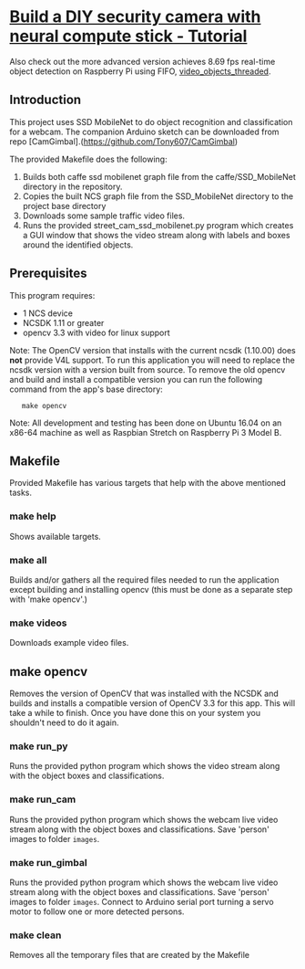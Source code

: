 # [Build a DIY security camera with neural compute stick - Tutorial](https://www.dlology.com/blog/build-a-diy-security-camera-with-neural-compute-stick-part-1/)

Also check out the more advanced version achieves 8.69 fps real-time object detection on Raspberry Pi using FIFO, [video_objects_threaded](https://github.com/Tony607/video_objects_threaded).
## Introduction
This project uses SSD MobileNet to do object recognition and classification for a webcam. 
The companion Arduino sketch can be downloaded from repo [CamGimbal].(https://github.com/Tony607/CamGimbal)

The provided Makefile does the following:
1. Builds both caffe ssd mobilenet graph file from the caffe/SSD_MobileNet directory in the repository.
2. Copies the built NCS graph file from the SSD_MobileNet directory to the project base directory
3. Downloads some sample traffic video files.
4. Runs the provided street_cam_ssd_mobilenet.py program which creates a GUI window that shows the video stream along with labels and boxes around the identified objects. 

## Prerequisites
This program requires:
- 1 NCS device
- NCSDK 1.11 or greater
- opencv 3.3 with video for linux support

Note: The OpenCV version that installs with the current ncsdk (1.10.00) does <strong>not</strong> provide V4L support.  To run this application you will need to replace the ncsdk version with a version built from source.  To remove the old opencv and build and install a compatible version you can run the following command from the app's base directory:
```
   make opencv
```   
Note: All development and testing has been done on Ubuntu 16.04 on an x86-64 machine as well as Raspbian Stretch on Raspberry Pi 3 Model B.


## Makefile
Provided Makefile has various targets that help with the above mentioned tasks.

### make help
Shows available targets.

### make all
Builds and/or gathers all the required files needed to run the application except building and installing opencv (this must be done as a separate step with 'make opencv'.)

### make videos
Downloads example video files.

## make opencv
Removes the version of OpenCV that was installed with the NCSDK and builds and installs a compatible version of OpenCV 3.3 for this app. This will take a while to finish. Once you have done this on your system you shouldn't need to do it again.

### make run_py
Runs the provided python program which shows the video stream along with the object boxes and classifications.

### make run_cam
Runs the provided python program which shows the webcam live video stream along with the object boxes and classifications. Save 'person' images to folder `images`.

### make run_gimbal
Runs the provided python program which shows the webcam live video stream along with the object boxes and classifications. Save 'person' images to folder `images`. Connect to Arduino serial port turning a servo motor to follow one or more detected persons.

### make clean
Removes all the temporary files that are created by the Makefile
